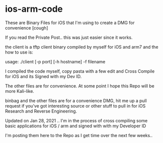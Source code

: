 # ios-arm-code

These are Binary Files for iOS that I'm using to create a DMG for convenience [cough]

If you read the Private Post.. this was just easier since it works.

the client is a tftp client binary compiled by myself for iOS and arm7 and the how to use is:

usage: ./client [-p port] [-h hostname] -f filename

I compiled the code myself, copy pasta with a few edit and Cross Compile for iOS and its Signed with my Dev ID.

The other files are for convenience. At some point I hope this Repo will be more Kali-like.

binbag and the other files are for a convenience DMG, hit me up a pull request if you've got interesting source or other stuff to pull in for iOS Research and Reverse Engineering.

Updated on Jan 28, 2021 .. I'm in the process of cross compiling some basic applications for iOS / arm and signed with with my Developer ID

I'm posting them here to the Repo as I get time over the next few weeks..











